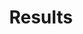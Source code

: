 ---
permalink: /results/
layout: toppage
header:
  image_fullwidth: head.png
title: "Results"
sitemap: false
---
